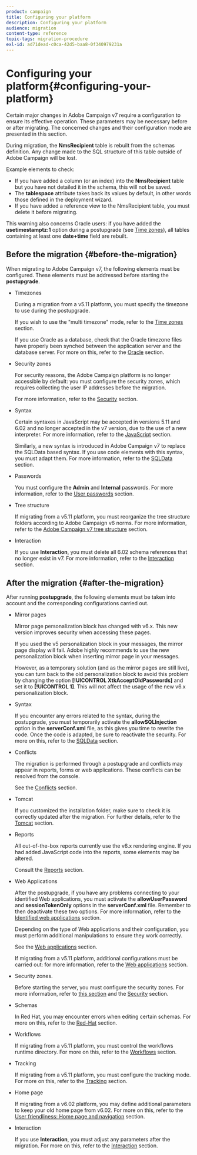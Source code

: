 ```yaml
---
product: campaign
title: Configuring your platform
description: Configuring your platform
audience: migration
content-type: reference
topic-tags: migration-procedure
exl-id: ad71dead-c0ca-42d5-baa8-0f340979231a
---
```

# Configuring your platform{#configuring-your-platform}

Certain major changes in Adobe Campaign v7 require a configuration to ensure its effective operation. These parameters may be necessary before or after migrating. The concerned changes and their configuration mode are presented in this section.

During migration, the **NmsRecipient** table is rebuilt from the schemas definition. Any change made to the SQL structure of this table outside of Adobe Campaign will be lost.

Example elements to check:

* If you have added a column (or an index) into the **NmsRecipient** table but you have not detailed it in the schema, this will not be saved.
* The **tablespace** attribute takes back its values by default, in other words those defined in the deployment wizard.
* If you have added a reference view to the NmsRecipient table, you must delete it before migrating.

This warning also concerns Oracle users: if you have added the **usetimestamptz:1** option during a postupgrade (see [Time zones](../../migration/using/general-configurations.md#time-zones)), all tables containing at least one **date+time** field are rebuilt.

## Before the migration {#before-the-migration}

When migrating to Adobe Campaign v7, the following elements must be configured. These elements must be addressed before starting the **postupgrade**.

* Timezones

  During a migration from a v5.11 platform, you must specify the timezone to use during the postupgrade.

  If you wish to use the "multi timezone" mode, refer to the [Time zones](../../migration/using/general-configurations.md#time-zones) section.

  If you use Oracle as a database, check that the Oracle timezone files have properly been synched between the application server and the database server. For more on this, refer to the [Oracle](../../migration/using/general-configurations.md#oracle) section.

* Security zones

  For security reasons, the Adobe Campaign platform is no longer accessible by default: you must configure the security zones, which requires collecting the user IP addresses before the migration.

  For more information, refer to the [Security](../../migration/using/general-configurations.md#security) section.

* Syntax

  Certain syntaxes in JavaScript may be accepted in versions 5.11 and 6.02 and no longer accepted in the v7 version, due to the use of a new interpreter. For more information, refer to the [JavaScript](../../migration/using/general-configurations.md#javascript) section.

  Similarly, a new syntax is introduced in Adobe Campaign v7 to replace the SQLData based syntax. If you use code elements with this syntax, you must adapt them. For more information, refer to the [SQLData](../../migration/using/general-configurations.md#sqldata) section.

* Passwords

  You must configure the **Admin** and **Internal** passwords. For more information, refer to the [User passwords](../../migration/using/before-starting-migration.md#user-passwords) section.

* Tree structure

  If migrating from a v5.11 platform, you must reorganize the tree structure folders according to Adobe Campaign v6 norms. For more information, refer to the [Adobe Campaign v7 tree structure](../../migration/using/specific-configurations-in-v5-11.md#campaign-vseven-tree-structure) section.

* Interaction

  If you use **Interaction**, you must delete all 6.02 schema references that no longer exist in v7. For more information, refer to the [Interaction](../../migration/using/general-configurations.md#interaction) section.

## After the migration {#after-the-migration}

After running **postupgrade**, the following elements must be taken into account and the corresponding configurations carried out.

* Mirror pages

  Mirror page personalization block has changed with v6.x. This new version improves security when accessing these pages.

  If you used the v5 personalization block in your messages, the mirror page display will fail. Adobe highly recommends to use the new personalization block when inserting mirror page in your messages.

  However, as a temporary solution (and as the mirror pages are still live), you can turn back to the old personalization block to avoid this problem by changing the option **[!UICONTROL XtkAcceptOldPasswords]** and set it to **[!UICONTROL 1]**. This will not affect the usage of the new v6.x personalization block.

* Syntax

  If you encounter any errors related to the syntax, during the postupgrade, you must temporarily activate the **allowSQLInjection** option in the **serverConf.xml** file, as this gives you time to rewrite the code. Once the code is adapted, be sure to reactivate the security. For more on this, refer to the [SQLData](../../migration/using/general-configurations.md#sqldata) section.

* Conflicts

  The migration is performed through a postupgrade and conflicts may appear in reports, forms or web applications. These conflicts can be resolved from the console.

  See the [Conflicts](../../migration/using/general-configurations.md#conflicts) section.

* Tomcat

  If you customized the installation folder, make sure to check it is correctly updated after the migration. For further details, refer to the [Tomcat](../../migration/using/general-configurations.md#tomcat) section.

* Reports

  All out-of-the-box reports currently use the v6.x rendering engine. If you had added JavaScript code into the reports, some elements may be altered.

  Consult the [Reports](../../migration/using/general-configurations.md#reports) section.

* Web Applications

  After the postupgrade, if you have any problems connecting to your identified Web applications, you must activate the **allowUserPassword** and **sessionTokenOnly** options in the **serverConf.xml** file. Remember to then deactivate these two options. For more information, refer to the [Identified web applications](../../migration/using/general-configurations.md#identified-web-applications) section.

  Depending on the type of Web applications and their configuration, you must perform additional manipulations to ensure they work correctly.

  See the [Web applications](../../migration/using/general-configurations.md#web-applications) section.

  If migrating from a v5.11 platform, additional configurations must be carried out: for more information, refer to the [Web applications](../../migration/using/specific-configurations-in-v5-11.md#web-applications) section.

* Security zones.

  Before starting the server, you must configure the security zones. For more information, refer to [this section](../../installation/using/security-zones.md) and the [Security](../../migration/using/general-configurations.md#security) section.

* Schemas

  In Red Hat, you may encounter errors when editing certain schemas. For more on this, refer to the [Red-Hat](../../migration/using/general-configurations.md#red-hat) section.

* Workflows

  If migrating from a v5.11 platform, you must control the workflows runtime directory. For more on this, refer to the [Workflows](../../migration/using/specific-configurations-in-v5-11.md#workflows) section.

* Tracking

  If migrating from a v5.11 platform, you must configure the tracking mode. For more on this, refer to the [Tracking](../../migration/using/specific-configurations-in-v5-11.md#tracking) section.

* Home page

  If migrating from a v6.02 platform, you may define additional parameters to keep your old home page from v6.02. For more on this, refer to the [User friendliness: Home page and navigation](../../migration/using/specific-configurations-in-v6-02.md#user-friendliness--home-page-and-navigation) section.

* Interaction

  If you use **Interaction**, you must adjust any parameters after the migration. For more on this, refer to the [Interaction](../../migration/using/general-configurations.md#interaction) section.
